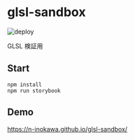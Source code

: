 # glsl-sandbox

![deploy](https://github.com/n-inokawa/glsl-sandbox/workflows/deploy/badge.svg?branch=master)

GLSL 検証用

## Start

```
npm install
npm run storybook
```

## Demo

https://n-inokawa.github.io/glsl-sandbox/
